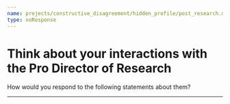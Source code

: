 ```yaml
---
name: projects/constructive_disagreement/hidden_profile/post_research.md
type: noResponse
---
```


# Think about your interactions with the Pro Director of Research

How would you respond to the following statements about them?

---
